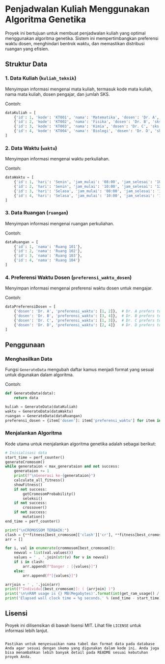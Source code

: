 # Penjadwalan Kuliah Menggunakan Algoritma Genetika

Proyek ini bertujuan untuk membuat penjadwalan kuliah yang optimal menggunakan algoritma genetika. Sistem ini mempertimbangkan preferensi waktu dosen, menghindari bentrok waktu, dan memastikan distribusi ruangan yang efisien.

## Struktur Data

### 1. Data Kuliah (`kuliah_teknik`)
Menyimpan informasi mengenai mata kuliah, termasuk kode mata kuliah, nama mata kuliah, dosen pengajar, dan jumlah SKS.

Contoh:
```python
dataKuliah = [
    {'id': 1, 'kode': 'KT001', 'nama': 'Matematika', 'dosen': 'Dr. A', 'sks': 3},
    {'id': 2, 'kode': 'KT002', 'nama': 'Fisika', 'dosen': 'Dr. B', 'sks': 2},
    {'id': 3, 'kode': 'KT003', 'nama': 'Kimia', 'dosen': 'Dr. C', 'sks': 2},
    {'id': 4, 'kode': 'KT004', 'nama': 'Biologi', 'dosen': 'Dr. D', 'sks': 3}
]
```

### 2. Data Waktu (`waktu`)
Menyimpan informasi mengenai waktu perkuliahan.

Contoh:
```python
dataWaktu = [
    {'id': 1, 'hari': 'Senin', 'jam_mulai': '08:00', 'jam_selesai': '10:00'},
    {'id': 2, 'hari': 'Senin', 'jam_mulai': '10:00', 'jam_selesai': '12:00'},
    {'id': 3, 'hari': 'Selasa', 'jam_mulai': '08:00', 'jam_selesai': '10:00'},
    {'id': 4, 'hari': 'Selasa', 'jam_mulai': '10:00', 'jam_selesai': '12:00'}
]
```

### 3. Data Ruangan (`ruangan`)
Menyimpan informasi mengenai ruangan perkuliahan.

Contoh:
```python
dataRuangan = [
    {'id': 1, 'nama': 'Ruang 101'},
    {'id': 2, 'nama': 'Ruang 102'},
    {'id': 3, 'nama': 'Ruang 103'},
    {'id': 4, 'nama': 'Ruang 104'}
]
```

### 4. Preferensi Waktu Dosen (`preferensi_waktu_dosen`)
Menyimpan informasi mengenai preferensi waktu dosen untuk mengajar.

Contoh:
```python
dataPreferensiDosen = [
    {'dosen': 'Dr. A', 'preferensi_waktu': [1, 2]},  # Dr. A prefers to teach at time slots 1 and 2
    {'dosen': 'Dr. B', 'preferensi_waktu': [3, 4]},  # Dr. B prefers to teach at time slots 3 and 4
    {'dosen': 'Dr. C', 'preferensi_waktu': [1, 3]},  # Dr. C prefers to teach at time slots 1 and 3
    {'dosen': 'Dr. D', 'preferensi_waktu': [2, 4]}   # Dr. D prefers to teach at time slots 2 and 4
]
```

## Penggunaan

### Menghasilkan Data
Fungsi `GenerateData` mengubah daftar kamus menjadi format yang sesuai untuk digunakan dalam algoritma.

Contoh:
```python
def GenerateData(data):
    return data

kuliah = GenerateData(dataKuliah)
waktu = GenerateData(dataWaktu)
ruangan = GenerateData(dataRuangan)
preferensi_dosen = {item['dosen']: item['preferensi_waktu'] for item in dataPreferensiDosen}
```

### Menjalankan Algoritma
Kode utama untuk menjalankan algoritma genetika adalah sebagai berikut:

```python
# Inisialisasi data
start_time = perf_counter()
generateCromosom()
while generataion < max_generataion and not success:
    generataion += 1
    print(f"\nGenerasi ke-{generataion}")
    calculate_all_fitness()
    showFitness()
    if not success:
        getCromosomProbability()
        seleksi()
    if not success:
        crossover()
    if not success:
        mutation()
end_time = perf_counter()

print("\nCROMOSSOM TERBAIK:")
clash = {**fitness[best_cromosom]['clash']['cr'], **fitness[best_cromosom]['clash']['cd']}
arr = []

for i, val in enumerate(crommosom[best_cromosom]):
    newval = list(val.values())
    values = ' , '.join(str(v) for v in newval)
    if i in clash:
        arr.append(f"Danger : [{values}]")
    else:
        arr.append(f"[{values}]")

arrjoin = ' , '.join(arr)
print(f"Individu[{best_cromosom}]: ( {arrjoin} )")
print('\n\nRAM usage is {} MB(Megabytes)'.format(int(get_ram_usage() / 1024 / 1024)))
print('Elapsed wall clock time = %g seconds.' % (end_time - start_time))
```

## Lisensi
Proyek ini dilisensikan di bawah lisensi MIT. Lihat file `LICENSE` untuk informasi lebih lanjut.
```

Pastikan untuk menyesuaikan nama tabel dan format data pada database Anda agar sesuai dengan skema yang digunakan dalam kode ini. Anda juga bisa menambahkan lebih banyak detail pada README sesuai kebutuhan proyek Anda.
